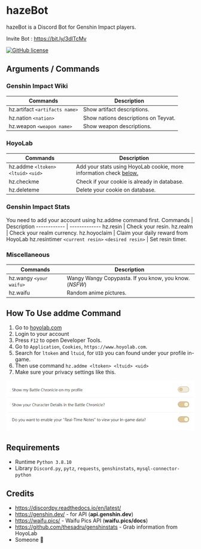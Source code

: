 # hazeBot
hazeBot is a Discord Bot for Genshin Impact players.

Invite Bot : https://bit.ly/3dlTcMv

[![GitHub license](https://img.shields.io/github/license/hazekezia/hazebot_DiscordBot?style=flat)](https://github.com/hazekezia/hazebot)

## Arguments / Commands

### Genshin Impact Wiki

Commands | Description
---------- | ----------
hz.artifact `<artifacts name>` | Show artifact descriptions.
hz.nation `<nation>` | Show nations descriptions on Teyvat.
hz.weapon `<weapon name>` | Show weapon descriptions.

### HoyoLab
Commands | Description
------------ | -------------
hz.addme `<ltoken>` `<ltuid>` `<uid>` | Add your stats using HoyoLab cookie, more information check [below.](https://github.com/hazekezia/hazebot#how-to-use-addme-command)
hz.checkme | Check if your cookie is already in database.
hz.deleteme | Delete your cookie on database.

### Genshin Impact Stats
You need to add your account using hz.addme command first.
Commands | Description
------------ | -------------
hz.resin | Check your resin.
hz.realm | Check your realm currency.
hz.hoyoclaim | Claim your daily reward from HoyoLab
hz.resintimer `<current resin>` `<desired resin>` | Set resin timer.

### Miscellaneous
Commands | Description
------------ | -------------
hz.wangy `<your waifu>` | Wangy Wangy Copypasta. If you know, you know. (*NSFW*)
hz.waifu | Random anime pictures.

## How To Use addme Command
1. Go to [hoyolab.com](https://www.hoyolab.com/genshin/)
2. Login to your account
3. Press `F12` to open Developer Tools.
4. Go to `Application`, `Cookies`, `https://www.hoyolab.com`.
5. Search for `ltoken` and `ltuid`, for `UID` you can found under your profile in-game.
6. Then use command `hz.addme <ltoken> <ltuid> <uid>`
7. Make sure your privacy settings like this.

<p align="center">
  <img src="./img/privacy-settings.png" />
</p>

## Requirements
- Runtime `Python 3.8.10`
- Library `Discord.py`, `pytz`, `requests`, `genshinstats`, `mysql-connector-python`

## Credits
- https://discordpy.readthedocs.io/en/latest/
- https://genshin.dev/ - for API (**api.genshin.dev**)
- https://waifu.pics/ - Waifu Pics API (**waifu.pics/docs**)
- https://github.com/thesadru/genshinstats - Grab information from HoyoLab
- Someone :sparkling_heart:
